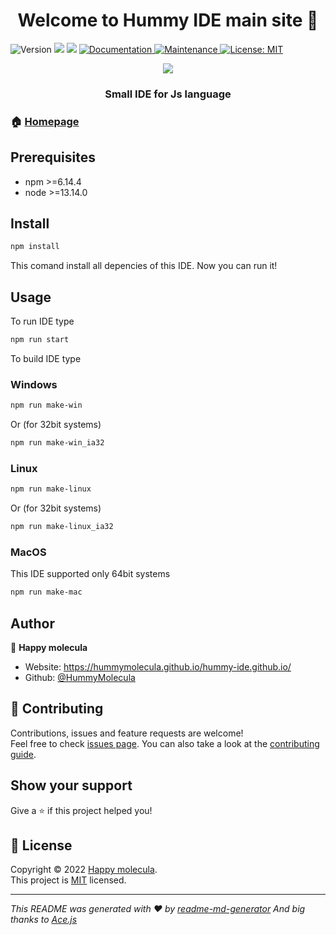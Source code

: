 <h1 align="center">Welcome to Hummy IDE main site 👋</h1>
<p>
  <img alt="Version" src="https://img.shields.io/badge/version-1.3.0-blue.svg?cacheSeconds=2592000" />
  <img src="https://img.shields.io/badge/npm-%3E%3D6.14.4-blue.svg" />
  <img src="https://img.shields.io/badge/node-%3E%3D13.14.0-blue.svg" />
  <a href="https://github.com/HummyMolecula/Hummy-IDE#readme" target="_blank">
    <img alt="Documentation" src="https://img.shields.io/badge/documentation-yes-brightgreen.svg" />
  </a>
  <a href="https://github.com/HummyMolecula/Hummy-IDE/graphs/commit-activity" target="_blank">
    <img alt="Maintenance" src="https://img.shields.io/badge/Maintained%3F-yes-green.svg" />
  </a>
  <a href="https://github.com/HummyMolecula/Hummy-IDE/blob/master/LICENSE" target="_blank">
    <img alt="License: MIT" src="https://img.shields.io/github/license/HummyMolecula/Hummy-IDE" />
  </a>
</p>

<div align="center">
  <img src="https://avatars.githubusercontent.com/u/99326979?s=400&u=6914eb8103aa67142fff0b53198a1cff31bb0c5d&v=4" />
</div>
<h3 align="center">Small IDE for Js language</h3>

### 🏠 [Homepage](https://github.com/HummyMolecula/Hummy-IDE#readme)

## Prerequisites

- npm >=6.14.4
- node >=13.14.0

## Install

```sh
npm install
```
This comand install all depencies of this IDE.
Now you can run it!

## Usage

To run IDE type
```sh
npm run start
```

To build IDE type

### Windows
```sh
npm run make-win
```
Or (for 32bit systems)
```sh
npm run make-win_ia32
```

### Linux
```sh
npm run make-linux
```
Or (for 32bit systems)
```sh
npm run make-linux_ia32
```
### MacOS
This IDE supported only 64bit systems
```sh
npm run make-mac
```

## Author

👤 **Happy molecula**

* Website: https://hummymolecula.github.io/hummy-ide.github.io/
* Github: [@HummyMolecula](https://github.com/HummyMolecula)

## 🤝 Contributing

Contributions, issues and feature requests are welcome!<br />Feel free to check [issues page](https://github.com/HummyMolecula/Hummy-IDE/issues). You can also take a look at the [contributing guide](https://github.com/HummyMolecula/Hummy-IDE/blob/master/CONTRIBUTING.md).

## Show your support

Give a ⭐️ if this project helped you!

## 📝 License

Copyright © 2022 [Happy molecula](https://github.com/HummyMolecula).<br />
This project is [MIT](https://github.com/HummyMolecula/Hummy-IDE/blob/master/LICENSE) licensed.

***
_This README was generated with ❤️ by [readme-md-generator](https://github.com/kefranabg/readme-md-generator)_
_And big thanks to [Ace.js](https://ace.c9.io/)_
